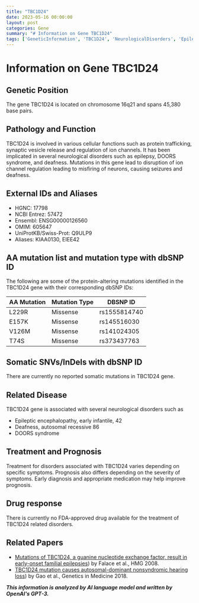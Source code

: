 ```yaml
---
title: "TBC1D24"
date: 2023-05-16 00:00:00
layout: post
categories: Gene
summary: "# Information on Gene TBC1D24"
tags: ['GeneticInformation', 'TBC1D24', 'NeurologicalDisorders', 'Epilepsy', 'Deafness', 'DOORSSyndrome', 'Mutation', 'Treatment']
---
```


# Information on Gene TBC1D24

## Genetic Position
The gene TBC1D24 is located on chromosome 16q21 and spans 45,380 base pairs.

## Pathology and Function
TBC1D24 is involved in various cellular functions such as protein trafficking, synaptic vesicle release and regulation of ion channels. It has been implicated in several neurological disorders such as epilepsy, DOORS syndrome, and deafness. Mutations in this gene lead to disruption of ion channel regulation leading to misfiring of neurons, causing seizures and deafness.

## External IDs and Aliases
 - HGNC: 17798
 - NCBI Entrez: 57472
 - Ensembl: ENSG00000126560
 - OMIM: 605647
 - UniProtKB/Swiss-Prot: Q9ULP9
 - Aliases: KIAA0130, EIEE42
 
## AA mutation list and mutation type with dbSNP ID
The following are some of the protein-altering mutations identified in the TBC1D24 gene with their corresponding dbSNP IDs:

| AA Mutation | Mutation Type | DBSNP ID |
|-------------|---------------|----------|
| L229R | Missense | rs1555814740 |
| E157K | Missense | rs145516030 |
| V126M | Missense | rs141024305 |
| T74S | Missense | rs373437763 |

## Somatic SNVs/InDels with dbSNP ID
There are currently no reported somatic mutations in TBC1D24 gene.

## Related Disease
TBC1D24 gene is associated with several neurological disorders such as
 - Epileptic encephalopathy, early infantile, 42
 - Deafness, autosomal recessive 86
 - DOORS syndrome

## Treatment and Prognosis
Treatment for disorders associated with TBC1D24 varies depending on specific symptoms. Prognosis also differs depending on the severity of symptoms. Early diagnosis and appropriate medication may help improve prognosis.

## Drug response
There is currently no FDA-approved drug available for the treatment of TBC1D24 related disorders.

## Related Papers
 - [Mutations of TBC1D24, a guanine nucleotide exchange factor, result in early-onset familial epilepsies](https://doi.org/10.1093/hmg/ddm108)) by Falace et al., HMG 2008.
 - [TBC1D24 mutation causes autosomal-dominant nonsyndromic hearing loss](https://doi.org/10.1038/s41436-018-0081-x)) by Gao et al., Genetics in Medicine 2018.

**_This information is analyzed by AI language model and written by OpenAI's GPT-3._**